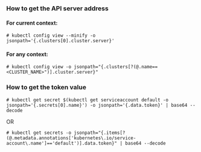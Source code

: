 ### How to get the API server address
#### For current context:
```console
# kubectl config view --minify -o jsonpath='{.clusters[0].cluster.server}'
```
#### For any context:
```console
# kubectl config view -o jsonpath="{.clusters[?(@.name==<CLUSTER_NAME>")].cluster.server}"
```

### How to get the token value
```console
# kubectl get secret $(kubectl get serviceaccount default -o jsonpath='{.secrets[0].name}') -o jsonpath='{.data.token}' | base64 --decode
```
OR
```console
# kubectl get secrets -o jsonpath="{.items[?(@.metadata.annotations['kubernetes\.io/service-account\.name']=='default')].data.token}" | base64 --decode
```

